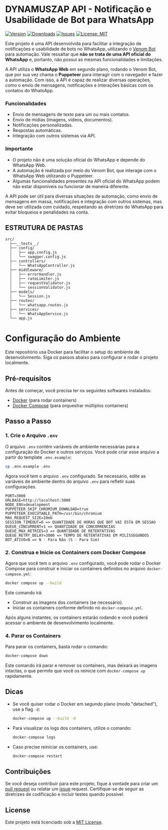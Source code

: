 # DYNAMUSZAP API - Notificação e Usabilidade de Bot para WhatsApp

[![Version](https://img.shields.io/github/tag/JuniorFreitas/dynamuszap-api.svg)](https://github.com/JuniorFreitas/dynamuszap-api/releases)
[![Downloads](https://img.shields.io/github/downloads/JuniorFreitas/dynamuszap-api/total)](https://github.com/JuniorFreitas/dynamuszap-api/releases)
[![Issues](https://img.shields.io/github/issues/JuniorFreitas/dynamuszap-api.svg)](https://github.com/JuniorFreitas/dynamuszap-api/issues)
[![License: MIT](https://img.shields.io/badge/License-MIT-gree.svg)](https://opensource.org/licenses/MIT)



Este projeto é uma API desenvolvida para facilitar a integração de notificações e usabilidade de bots no WhatsApp, utilizando o [Venom Bot](https://github.com/orkestral/venom) para automação. Vale ressaltar que **não se trata de uma API oficial do WhatsApp** e, portanto, não possui as mesmas funcionalidades e limitações.

A API utiliza o **WhatsApp Web** em segundo plano, rodando o Venom Bot, que por sua vez chama o **Puppeteer** para interagir com o navegador e fazer a automação. Com isso, a API é capaz de realizar diversas operações, como o envio de mensagens, notificações e interações básicas com os contatos do WhatsApp.

### Funcionalidades

- Envio de mensagens de texto para um ou mais contatos.
- Envio de mídias (imagens, vídeos, documentos).
- Notificações personalizadas.
- Respostas automáticas.
- Integração com outros sistemas via API.

### Importante

- O projeto não é uma solução oficial do WhatsApp e depende do WhatsApp Web.
- A automação é realizada por meio do Venom Bot, que interage com o WhatsApp Web utilizando o Puppeteer.
- Algumas funcionalidades presentes na API oficial do WhatsApp podem não estar disponíveis ou funcionar de maneira diferente.

A API pode ser útil para diversas situações de automação, como envio de mensagens em massa, notificações e integração com outros sistemas, mas deve ser utilizada com cuidado, respeitando as diretrizes do WhatsApp para evitar bloqueios e penalidades na conta.


## ESTRUTURA DE PASTAS

```
src/
  ├──__tests__/
  ├── config/
  │   ├── app.config.js
  │   └── swagger.config.js
  ├── controllers/
  │   └── WhatsAppController.js
  ├── middleware/
  │   ├── errorHandler.js
  │   ├── rateLimiter.js
  │   ├── requestValidator.js
  │   └── sessionValidator.js
  ├── models/
  │   └── Session.js
  ├── routes/
  │   └── whatsapp.routes.js
  ├── services/
  │   └── WhatsAppService.js
  └── app.js
```

# Configuração do Ambiente

Este repositório usa Docker para facilitar o setup do ambiente de desenvolvimento. Siga os passos abaixo para configurar e rodar o projeto localmente.

## Pré-requisitos

Antes de começar, você precisa ter os seguintes softwares instalados:

- [Docker](https://www.docker.com/get-started) (para rodar containers)
- [Docker Compose](https://docs.docker.com/compose/install/) (para orquestrar múltiplos containers)

## Passo a Passo

### 1. Crie o Arquivo `.env`

O arquivo `.env` contém variáveis de ambiente necessárias para a configuração do Docker e outros serviços. Você pode criar esse arquivo a partir do template `.env.example`:

```bash
cp .env.example .env
```

Agora você tem o arquivo `.env` configurado. Se necessário, edite as variáveis de ambiente dentro do arquivo `.env` para refletir suas configurações.

```
PORT=3000
URLBASE=http://localhost:3000
NODE_ENV=development
PUPPETEER_SKIP_CHROMIUM_DOWNLOAD=true
PUPPETEER_EXECUTABLE_PATH=/usr/bin/chromium
MAX_REQUEST_SIZE=10mb
SESSION_TIMEOUT=6 => QUANTIDADE DE HORAS QUE BOT VAI ESTA EM SESSAO
QUEUE_CONCURRENT=1 => QUANTIDADE DE CONCORRENCIAS
QUEUE_MAX_RETRIES=3 => QUANTIDADE DE RETENTATIVAS
QUEUE_RETRY_DELAY=3000 => TEMPO DE RETENTATIVAS EM MILISSEGUNDOS
BOT_ATIVO=N => N - Para Não (S - Para Sim)
```

### 2. Construa e Inicie os Containers com Docker Compose

Agora que você tem o arquivo `.env` configurado, você pode rodar o Docker Compose para construir e iniciar os containers definidos no arquivo `docker-compose.yml`:

```bash
docker compose up --build
```

Este comando irá:

- Construir as imagens dos containers (se necessário).
- Iniciar os containers conforme definido no `docker-compose.yml`.

Após alguns instantes, os containers estarão rodando e você poderá acessar o ambiente de desenvolvimento localmente.

### 4. Parar os Containers

Para parar os containers, basta rodar o comando:

```bash
docker-compose down
```

Este comando irá parar e remover os containers, mas deixará as imagens intactas, o que permite que você os reinicie com `docker-compose up` rapidamente.

## Dicas

- Se você quiser rodar o Docker em segundo plano (modo "detached"), use a flag `-d`:

  ```bash
  docker-compose up --build -d
  ```

- Para visualizar os logs dos containers, utilize o comando:

  ```bash
  docker-compose logs
  ```

- Caso precise reiniciar os containers, use:

  ```bash
  docker-compose restart
  ```

## Contribuições

Se você deseja contribuir para este projeto, fique à vontade para criar um [pull request](https://github.com/JuniorFreitas/dynamuszap-api/pulls) ou relatar um [issue](https://github.com/JuniorFreitas/dynamuszap-api/issues) request. Certifique-se de seguir as diretrizes de codificação e incluir testes quando possível.


## License

Este projeto está licenciado sob a [MIT License](https://opensource.org/license/MIT).